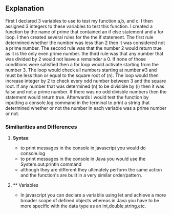 ## Explanation


First I declared 3 variables to use to test my function a,b, and c. I then assigned 3 integers to these variables to test this function. I created a function by the name of prime that contained an if else statement and a for loop. I then created several rules for the the if statement. The first rule determined whether the number was less than 2 then it was considered not a prime number. The second rule was that the number 2 would return true as it is the only even prime number. the third rule was that any number that was divided by 2 would not leave a remainder a 0. If none of those conditions were satisfied then a for loop would activate starting from the number 3. The loop would check all numbers starting at number #3 and must be less than or equal to the square root of (n). The loop would then increase integer by 2 to check every odd number between 3 and the square root. If any number that was determined (n) to be divisible by (i) then it was false and not a prime number. If there was no odd divisble numbers then the statement would return true. Afterwards I would test the function by inputting a console.log command in the terminal to print a string that determined whether or not the number in each variable was a prime number or not.


### Similiarities and Differences


1. **Syntax**: 
   - to print messages in the console in javascript you would do console.log
   - to print messages in the console in Java you would use the System.out.println command
   - although they are different they ultimately perform the same action and the function's are built in a very similar order/pattern.

2. ** Variables
   - In javascript you can declare a variablle using let and achieve a more broader scope of defined objects whereas in Java you have to be more specific with the data type as an int,double,string,etc.